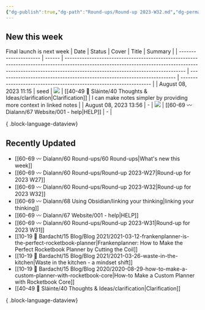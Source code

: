 ```yaml
---
{"dg-publish":true,"dg-path":"Round-ups/Round-up 2023-W32.md","dg-permalink":"2023-W32-roundup","permalink":"/2023-W32-roundup/","title":"Round-up for 2023 W32","contentClasses":"cards cards-1-1","noteIcon":"","created":"2023-08-13T09:35:43","updated":"2023-08-13T09:37:05.576-04:00"}
---
```



## New this week
Final launch is next week
| Date                  | Status | Cover                                                                                                                                                                                                         | Title                                                                    | Summary                                                            |
| --------------------- | ------ | ------------------------------------------------------------------------------------------------------------------------------------------------------------------------------------------------------------- | ------------------------------------------------------------------------ | ------------------------------------------------------------------ |
| August 08, 2023 11:15 | seed   | ![](https://images.unsplash.com/photo-1586892477901-f70e288a7318?crop=entropy&cs=tinysrgb&fit=max&fm=jpg&ixid=M3wzNjAwOTd8MHwxfHNlYXJjaHw3NXx8bm90ZXN8ZW58MHwwfHx8MTY5MTUwNzg3Nnww&ixlib=rb-4.0.3&q=80&w=400) | [[40-49 🔅 Sláinte/40 Thoughts & Ideas/clarification\|Clarification]] | I can make notes simpler by providing more context in linked notes |
| August 08, 2023 13:56 | \-     | ![](https://images.unsplash.com/photo-1628720585362-a6d53a2e33d0?crop=entropy&cs=tinysrgb&fit=max&fm=jpg&ixid=M3wzNjAwOTd8MHwxfHNlYXJjaHw2MHx8aGVscHxlbnwwfDB8fHwxNjkxODUzNzUyfDA&ixlib=rb-4.0.3&q=80&w=400)  | [[60-69 〰️ Dialann/67 Website/001 - help\|HELP]]                      | \-                                                                 |

{ .block-language-dataview}

## Recently Updated
- [[60-69 〰️ Dialann/60 Round-ups/60 Round-ups\|What's new this week]]
- [[60-69 〰️ Dialann/60 Round-ups/Round-up 2023-W27\|Round-up for 2023 W27]]
- [[60-69 〰️ Dialann/60 Round-ups/Round-up 2023-W32\|Round-up for 2023 W32]]
- [[60-69 〰️ Dialann/68 Using Obsidian/linking your thinking\|linking your thinking]]
- [[60-69 〰️ Dialann/67 Website/001 - help\|HELP]]
- [[60-69 〰️ Dialann/60 Round-ups/Round-up 2023-W31\|Round-up for 2023 W31]]
- [[10-19 💢 Bardacht/15 Blog/Blog 2021/2021-03-12-frankenplanner-is-the-perfect-rocketbook-planner\|Frankenplanner: How to Make the Perfect Rocketbook Planner by Cutting the Coil]]
- [[10-19 💢 Bardacht/15 Blog/Blog 2021/2021-03-26-waste-in-the-kitchen\|Waste in the kitchen - a mindset shift]]
- [[10-19 💢 Bardacht/15 Blog/Blog 2020/2020-08-29-how-to-make-a-custom-planner-with-rocketbook-core\|How-to Make a Custom Planner with Rocketbook Core]]
- [[40-49 🔅 Sláinte/40 Thoughts & Ideas/clarification\|Clarification]]

{ .block-language-dataview}



